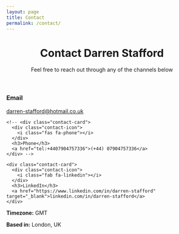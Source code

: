 ```yaml
---
layout: page
title: Contact
permalink: /contact/
---
```


<div class="contact-page">

  <header class="contact-header">
    <h1>Contact Darren Stafford</h1>
    <p>Feel free to reach out through any of the channels below</p>
  </header>

  <div class="contact-cards">
    <div class="contact-card">
      <div class="contact-icon">
        <i class="fas fa-envelope"></i>
      </div>
      <h3>Email</h3>
      <a href="mailto:darren-stafford@hotmail.co.uk">darren-stafford@hotmail.co.uk</a>
    </div>

    <!-- <div class="contact-card">
      <div class="contact-icon">
        <i class="fas fa-phone"></i>
      </div>
      <h3>Phone</h3>
      <a href="tel:+4407904757336">(+44) 07904757336</a>
    </div> -->

    <div class="contact-card">
      <div class="contact-icon">
        <i class="fab fa-linkedin"></i>
      </div>
      <h3>LinkedIn</h3>
      <a href="https://www.linkedin.com/in/darren-stafford" target="_blank">linkedin.com/in/darren-stafford</a>
    </div>

  </div>

  <div class="contact-note">
    <p><i class="fas fa-clock"></i> <strong>Timezone:</strong> GMT</p>
    <p><i class="fas fa-map-marker-alt"></i> <strong>Based in:</strong> London, UK</p>
  </div>

</div>
